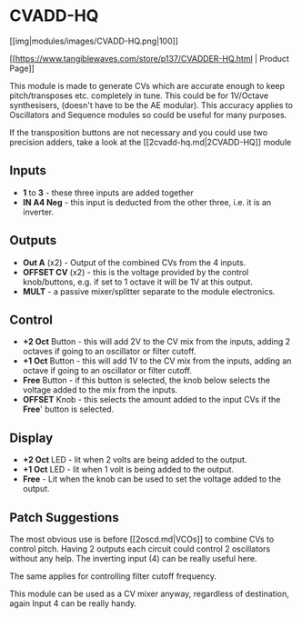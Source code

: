 # CVADD-HQ

[[img|modules/images/CVADD-HQ.png|100]]

[[https://www.tangiblewaves.com/store/p137/CVADDER-HQ.html | Product Page]]

This module is made to generate CVs which are accurate enough to keep pitch/transposes etc. completely in tune. This could be for 1V/Octave synthesisers, (doesn't have to be the AE modular). This accuracy applies to Oscillators and Sequence modules so could be useful for many purposes.

If the transposition buttons are not necessary and you could use two precision adders, take a look at the [[2cvadd-hq.md|2CVADD-HQ]] module


## Inputs

* **1** to **3** - these three inputs are added together
* **IN A4 Neg** - this input is deducted from the other three, i.e. it is an inverter.

## Outputs

* **Out A** (x2) - Output of the combined CVs from the 4 inputs.
* **OFFSET CV** (x2) - this is the voltage provided by the control knob/buttons, e.g. if set to 1 octave it will be 1V at this output.
* **MULT** - a passive mixer/splitter separate to the module electronics.

## Control

* **+2 Oct** Button - this will add 2V to the CV mix from the inputs, adding 2 octaves if going to an oscillator or filter cutoff.
* **+1 Oct** Button - this will add 1V to the CV mix from the inputs, adding an octave if going to an oscillator or filter cutoff.
* **Free** Button - if this button is selected, the knob below selects the voltage added to the mix from the inputs.
* **OFFSET** Knob - this selects the amount added to the input CVs if the __Free__' button is selected.

## Display

* **+2 Oct**  LED - lit when 2 volts are being added to the output.
* **+1 Oct** LED - lit when 1 volt is being added to the output.
* **Free** - Lit when the knob can be used to set the voltage added to the output.

## Patch Suggestions

The most obvious use is before [[2oscd.md|VCOs]] to combine CVs to control pitch. Having 2 outputs each circuit could control 2 oscillators without any help. The inverting input (4) can be really useful here.

The same applies for controlling filter cutoff frequency.

This module can be used as a CV mixer anyway, regardless of destination, again Input 4 can be really handy.
